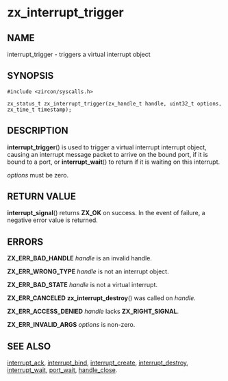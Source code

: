 # zx_interrupt_trigger

## NAME

interrupt_trigger - triggers a virtual interrupt object

## SYNOPSIS

```
#include <zircon/syscalls.h>

zx_status_t zx_interrupt_trigger(zx_handle_t handle, uint32_t options, zx_time_t timestamp);
```

## DESCRIPTION

**interrupt_trigger**() is used to trigger a virtual interrupt interrupt object,
causing an interrupt message packet to arrive on the bound port, if it is bound
to a port, or **interrupt_wait**() to return if it is waiting on this interrupt.

*options* must be zero.

## RETURN VALUE

**interrupt_signal**() returns **ZX_OK** on success. In the event
of failure, a negative error value is returned.

## ERRORS

**ZX_ERR_BAD_HANDLE** *handle* is an invalid handle.

**ZX_ERR_WRONG_TYPE** *handle* is not an interrupt object.

**ZX_ERR_BAD_STATE** *handle* is not a virtual interrupt.

**ZX_ERR_CANCELED**  **zx_interrupt_destroy**() was called on *handle*.

**ZX_ERR_ACCESS_DENIED** *handle* lacks **ZX_RIGHT_SIGNAL**.

**ZX_ERR_INVALID_ARGS** *options* is non-zero.

## SEE ALSO

[interrupt_ack](interrupt_ack.md),
[interrupt_bind](interrupt_bind.md),
[interrupt_create](interrupt_create.md),
[interrupt_destroy](interrupt_destroy.md),
[interrupt_wait](interrupt_wait.md),
[port_wait](port_wait.md),
[handle_close](handle_close.md).
